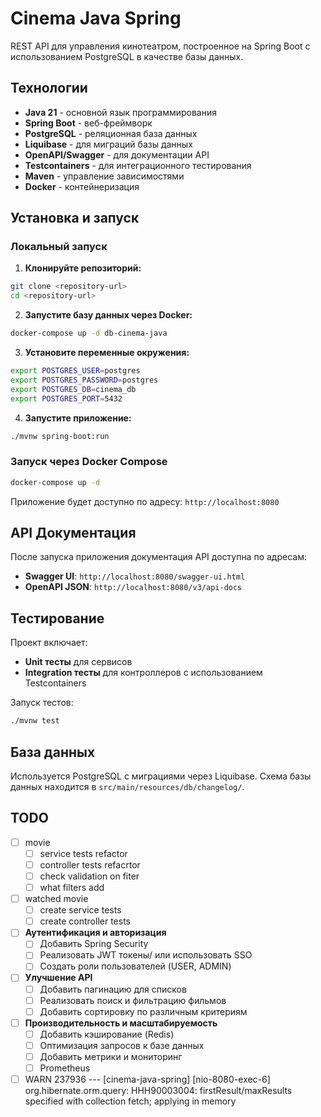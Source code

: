 # Cinema Java Spring

REST API для управления кинотеатром, построенное на Spring Boot с использованием PostgreSQL в качестве базы данных.

## Технологии

- **Java 21** - основной язык программирования
- **Spring Boot** - веб-фреймворк
- **PostgreSQL** - реляционная база данных
- **Liquibase** - для миграций базы данных
- **OpenAPI/Swagger** - для документации API
- **Testcontainers** - для интеграционного тестирования
- **Maven** - управление зависимостями
- **Docker** - контейнеризация

## Установка и запуск

### Локальный запуск

1. **Клонируйте репозиторий:**
```bash
git clone <repository-url>
cd <repository-url>
```

2. **Запустите базу данных через Docker:**
```bash
docker-compose up -d db-cinema-java
```

3. **Установите переменные окружения:**
```bash
export POSTGRES_USER=postgres
export POSTGRES_PASSWORD=postgres
export POSTGRES_DB=cinema_db
export POSTGRES_PORT=5432
```

4. **Запустите приложение:**
```bash
./mvnw spring-boot:run
```

### Запуск через Docker Compose

```bash
docker-compose up -d
```

Приложение будет доступно по адресу: `http://localhost:8080`

## API Документация

После запуска приложения документация API доступна по адресам:
- **Swagger UI**: `http://localhost:8080/swagger-ui.html`
- **OpenAPI JSON**: `http://localhost:8080/v3/api-docs`

## Тестирование

Проект включает:
- **Unit тесты** для сервисов
- **Integration тесты** для контроллеров с использованием Testcontainers

Запуск тестов:
```bash
./mvnw test
```

## База данных

Используется PostgreSQL с миграциями через Liquibase. Схема базы данных находится в `src/main/resources/db/changelog/`.

## TODO

- [ ] movie
  - [ ] service tests refactor 
  - [ ] controller tests refacrtor
  - [ ] check validation on fiter
  - [ ] what filters add

- [ ] watched movie
  - [ ] create service tests
  - [ ] create controller tests  

- [ ] **Аутентификация и авторизация**
  - [ ] Добавить Spring Security
  - [ ] Реализовать JWT токены/ или использовать SSO
  - [ ] Создать роли пользователей (USER, ADMIN)

- [ ] **Улучшение API**
  - [ ] Добавить пагинацию для списков
  - [ ] Реализовать поиск и фильтрацию фильмов
  - [ ] Добавить сортировку по различным критериям

- [ ] **Производительность и масштабируемость**
  - [ ] Добавить кэширование (Redis)
  - [ ] Оптимизация запросов к базе данных
  - [ ] Добавить метрики и мониторинг
  - [ ] Prometheus

- [ ] WARN 237936 --- [cinema-java-spring] [nio-8080-exec-6] org.hibernate.orm.query: HHH90003004: firstResult/maxResults specified with collection fetch; applying in memory
